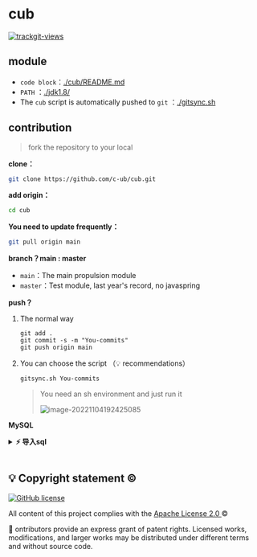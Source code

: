 # cub

<a href="https://trackgit.com">
<img src="https://us-central1-trackgit-analytics.cloudfunctions.net/token/ping/la3d7e2jmpn7lsfgfcla" alt="trackgit-views" />
</a>


## module

+ `code block`：[./cub/README.md](./cub/README.md)
+ `PATH` ：[./jdk1.8/](./jdk1.8/)
+ The `cub` script is automatically pushed to `git` ：[./gitsync.sh](./gitsync.sh)



##  contribution

> fork the repository to your local

**clone：**

```bash
git clone https://github.com/c-ub/cub.git 
```



**add origin：**

```bash
cd cub
```



**You need to update frequently：**

```bash
git pull origin main 
```



**branch？main :  master**

+ `main`：The main propulsion module
+ `master`：Test module, last year's record, no javaspring



**push？**

1. The normal way

   ```
   git add .
   git commit -s -m "You-commits"
   git push origin main
   ```

   

2. You can choose the script （💡 recommendations）

   ```bash
   gitsync.sh You-commits
   ```

   > You need an sh environment and just run it
   >
   > ![image-20221104192425085](http://sm.nsddd.top/smimage-20221104192425085.png)



**MySQL**

<details><summary><b>⚡ 导入sql</b></summary>

<b>数据库名称：create 数据库编码 utf8mb4</b>

<pre><code>
SET NAMES utf8mb4;
SET FOREIGN_KEY_CHECKS = 0;

-- ----------------------------
-- Table structure for ps
-- ----------------------------
DROP TABLE IF EXISTS `ps`;
CREATE TABLE `ps`  (
  `paddress` varchar(255) CHARACTER SET utf8mb4 COLLATE utf8mb4_general_ci NOT NULL COMMENT '学校校长的账户地址',
  `saddress` varchar(255) CHARACTER SET utf8mb4 COLLATE utf8mb4_general_ci NOT NULL COMMENT '学校的智能合约地址',
  PRIMARY KEY (`paddress`, `saddress`) USING BTREE
) ENGINE = InnoDB CHARACTER SET = utf8mb4 COLLATE = utf8mb4_general_ci ROW_FORMAT = Dynamic;

-- ----------------------------
-- Records of ps

-- ----------------------------
INSERT INTO `ps` VALUES ('0x7Fa0CD079dFe44F3659b1A0fB4ad3c22aae8280F', '0x63F988E17982C155a1Ff96c6490Ac00dA411CCb2');

-- ----------------------------
-- Table structure for sc
-- ----------------------------
DROP TABLE IF EXISTS `sc`;
CREATE TABLE `sc`  (
  `saddress` varchar(255) CHARACTER SET utf8mb4 COLLATE utf8mb4_general_ci NOT NULL COMMENT '学生账号的地址',
  `caddress` varchar(255) CHARACTER SET utf8mb4 COLLATE utf8mb4_general_ci NOT NULL COMMENT '学生对应合约账号的地址',
  PRIMARY KEY (`saddress`) USING BTREE
) ENGINE = InnoDB CHARACTER SET = utf8mb4 COLLATE = utf8mb4_general_ci ROW_FORMAT = Dynamic;

-- ----------------------------
-- Records of sc
-- ----------------------------
INSERT INTO `sc` VALUES ('0xc2a7324d5340aF9dB8de298Cf3f96295B24ca988', '0x958CE095AC459485Ed26a38fd904F011979643D0');

-- ----------------------------
-- Table structure for student
-- ----------------------------
DROP TABLE IF EXISTS `student`;
CREATE TABLE `student`  (
  `snumber` varchar(32) CHARACTER SET utf8mb4 COLLATE utf8mb4_general_ci NOT NULL COMMENT '学号',
  `sname` varchar(255) CHARACTER SET utf8mb4 COLLATE utf8mb4_general_ci NULL DEFAULT NULL COMMENT '姓名',
  `sex` varchar(10) CHARACTER SET utf8mb4 COLLATE utf8mb4_general_ci NULL DEFAULT NULL COMMENT '性别',
  `mail` varchar(100) CHARACTER SET utf8mb4 COLLATE utf8mb4_general_ci NULL DEFAULT NULL COMMENT '邮箱',
  PRIMARY KEY (`snumber`) USING BTREE
) ENGINE = InnoDB CHARACTER SET = utf8mb4 COLLATE = utf8mb4_general_ci ROW_FORMAT = Dynamic;

-- ----------------------------
-- Table structure for tc
-- ----------------------------
DROP TABLE IF EXISTS `tc`;
CREATE TABLE `tc`  (
  `taddress` varchar(128) CHARACTER SET utf8mb4 COLLATE utf8mb4_general_ci NOT NULL COMMENT '教师的区块链节点地址',
  `caddress` varchar(128) CHARACTER SET utf8mb4 COLLATE utf8mb4_general_ci NOT NULL COMMENT '教师对应的智能合约的区块链地址',
  PRIMARY KEY (`taddress`, `caddress`) USING BTREE
) ENGINE = InnoDB CHARACTER SET = utf8mb4 COLLATE = utf8mb4_general_ci ROW_FORMAT = Dynamic;

-- ----------------------------
-- Table structure for user
-- ----------------------------
DROP TABLE IF EXISTS `user`;
CREATE TABLE `user`  (
  `account` varchar(32) CHARACTER SET utf8mb4 COLLATE utf8mb4_general_ci NOT NULL COMMENT '学号或者工号',
  `password` varchar(32) CHARACTER SET utf8mb4 COLLATE utf8mb4_general_ci NULL DEFAULT NULL COMMENT '密码',
  `identify` int(11) NULL DEFAULT NULL COMMENT '身份信息（0代表学生，1代表老师，2代表管理员）',
  `uName` varchar(255) CHARACTER SET utf8mb4 COLLATE utf8mb4_general_ci NULL DEFAULT NULL,
  `mail` varchar(50) CHARACTER SET utf8mb4 COLLATE utf8mb4_general_ci NULL DEFAULT NULL,
  PRIMARY KEY (`account`) USING BTREE
) ENGINE = InnoDB CHARACTER SET = utf8mb4 COLLATE = utf8mb4_general_ci ROW_FORMAT = Dynamic;

-- ----------------------------
-- Records of user
-- ----------------------------
INSERT INTO `user` VALUES ('2016014302', '19970329', 0, '谦谦君', '2016014302@mail.buct.edu.cn');

SET FOREIGN_KEY_CHECKS = 1;

</pre></code>

</details>

<br>

## 💡 Copyright statement &copy;

[![GitHub license](https://sm.nsddd.top//typora/cs-awesome-Block_Chain?mail:3293172751@qq.com)](https://github.com/c-ub/cub/blob/main/LICENSE)

All content of this project complies with the [Apache License 2.0 ](https://github.com/c-ub/cub/blob/main/LICENSE)  &copy;

🫡 ontributors provide an express grant of patent rights. Licensed works, modifications, and larger works may be distributed under different terms and without source code.
